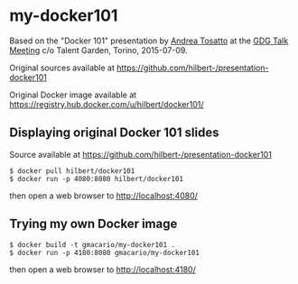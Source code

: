 my-docker101
============

Based on the "Docker 101" presentation by [Andrea Tosatto](https://www.linkedin.com/in/atosatto) at the [GDG Talk Meeting](http://it.droidcon.com/2016/talk-meeting-talent-garden-torino/) c/o Talent Garden, Torino, 2015-07-09.

Original sources available at <https://github.com/hilbert-/presentation-docker101>

Original Docker image available at <https://registry.hub.docker.com/u/hilbert/docker101/>

Displaying original Docker 101 slides
-------------------------------------

Source available at <https://github.com/hilbert-/presentation-docker101>

```
$ docker pull hilbert/docker101
$ docker run -p 4080:8080 hilbert/docker101
```

then open a web browser to <http://localhost:4080/>

Trying my own Docker image
--------------------------

```
$ docker build -t gmacario/my-docker101 .
$ docker run -p 4180:8080 gmacario/my-docker101
```

then open a web browser to <http://localhost:4180/>

<!-- EOF -->
